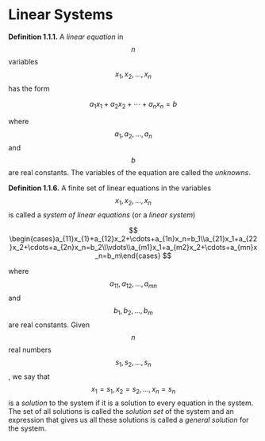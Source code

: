 # Linear Systems

**Definition 1.1.1.** A _linear equation_ in $$n$$ variables $$x_1,x_2,\ldots,x_n$$ has the form

$$
a_1x_1+a_2x_2+\cdots+a_nx_n=b
$$

where $$a_1,a_2,\ldots,a_n$$ and $$b$$ are real constants. The variables of the equation are called the _unknowns_.

**Definition 1.1.6.** A finite set of linear equations in the variables $$x_1,x_2,\ldots,x_n$$ is called a _system of linear equations_ (or a _linear system_)

$$
\begin{cases}a_{11}x_{1}+a_{12}x_2+\cdots+a_{1n}x_n=b_1\\a_{21}x_1+a_{22}x_2+\cdots+a_{2n}x_n=b_2\\\vdots\\a_{m1}x_1+a_{m2}x_2+\cdots+a_{mn}x_n=b_m\end{cases}
$$

where $$a_{11},a_{12},\ldots,a_{mn}$$ and $$b_1,b_2,\ldots,b_m$$ are real constants. Given $$n$$ real numbers $$s_1,s_2,\ldots,s_n$$, we say that  $$x_1=s_1,x_2=s_2,\ldots,x_n=s_n$$ is a _solution_ to the system if it is a solution to every equation in the system. The set of all solutions is called the _solution set_ of the system and an expression that gives us all these solutions is called a _general solution_ for the system.



